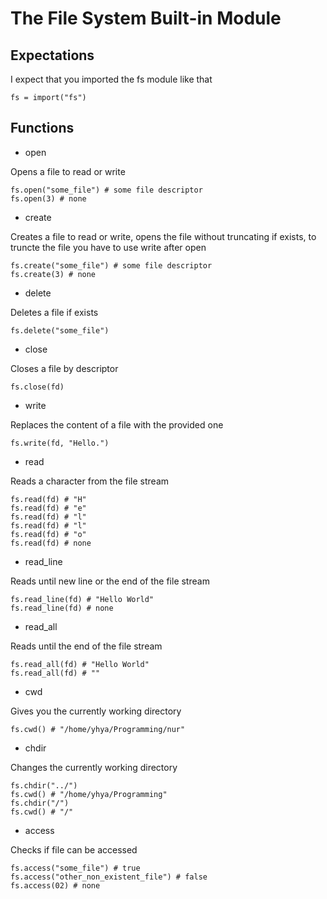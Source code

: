# The File System Built-in Module

## Expectations

I expect that you imported the fs module like that

```
fs = import("fs")
```

## Functions

- open

Opens a file to read or write

```
fs.open("some_file") # some file descriptor
fs.open(3) # none
```

- create

Creates a file to read or write, opens the file without truncating if exists, to truncte the file you have to use write after open

```
fs.create("some_file") # some file descriptor
fs.create(3) # none
```

- delete

Deletes a file if exists

```
fs.delete("some_file")
```

- close

Closes a file by descriptor

```
fs.close(fd)
```

- write

Replaces the content of a file with the provided one

```
fs.write(fd, "Hello.")
```

- read

Reads a character from the file stream

```
fs.read(fd) # "H"
fs.read(fd) # "e"
fs.read(fd) # "l"
fs.read(fd) # "l"
fs.read(fd) # "o"
fs.read(fd) # none
```

- read_line

Reads until new line or the end of the file stream

```
fs.read_line(fd) # "Hello World"
fs.read_line(fd) # none
```

- read_all

Reads until the end of the file stream

```
fs.read_all(fd) # "Hello World"
fs.read_all(fd) # ""
```

- cwd

Gives you the currently working directory

```
fs.cwd() # "/home/yhya/Programming/nur"
```

- chdir

Changes the currently working directory

```
fs.chdir("../")
fs.cwd() # "/home/yhya/Programming"
fs.chdir("/")
fs.cwd() # "/"
```

- access

Checks if file can be accessed

```
fs.access("some_file") # true
fs.access("other_non_existent_file") # false
fs.access(02) # none
```
